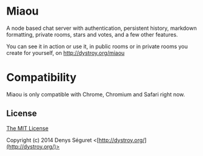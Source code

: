 # Miaou

A node based chat server with authentication, persistent history, markdown formatting, private rooms, stars and votes, and a few other features.

You can see it in action or use it, in public rooms or in private rooms you create for yourself, on http://dystroy.org/miaou

# Compatibility

Miaou is only compatible with Chrome, Chromium and Safari right now.


## License

[The MIT License](http://opensource.org/licenses/MIT)

Copyright (c) 2014 Denys Séguret <[http://dystroy.org/](http://dystroy.org/)>
